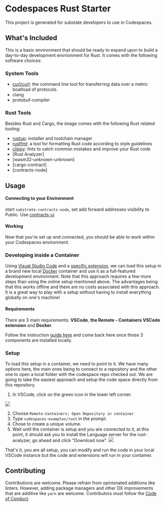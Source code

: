 # Codespaces Rust Starter

This project is generated for substate developers to use in Codespaces.

## What's Included

This is a basic environment that should be ready to expand upon to build a day-to-day development envrionment for Rust. It comes with the following software choices:

### System Tools

- [curl/curl](https://github.com/curl/curl): the command line tool for transferring data over a metric boatload of protocols.
- clang
- protobuf-compiler

### Rust Tools

Besides Rust and Cargo, the image comes with the following Rust related tooling:

- [rustup](https://rustup.rs/): installer and toolchain manager
- [rustfmt](https://github.com/rust-lang/rustfmt): a tool for formatting Rust code according to style guidelines
- [clippy](https://github.com/rust-lang/rust-clippy): lints to catch common mistakes and improve your Rust code
- [Rust Analyzer]
- [wasm32-unknown-unknown]
- [cargo-contract]
- [contracts-node]

## Usage


#### Connecting to your Environment

start `substrate-contracts-node`, set add forward addresses visibility to Public. 
Use [contracts-ui](https://contracts-ui.substrate.io/?rpc=wss://your-dev-address-port9944)

#### Working

Now that you're set up and connected, you should be able to work within your Codespaces environment.

### Developing inside a Container

Using [Visual Studio Code](https://code.visualstudio.com/) and a [specific extension](https://aka.ms/vscode-remote/download/extension), we can load this setup in a brand new local [Docker](https://docker.com/) container and use it as a full-featured development environment. Note that this approach requires a few more steps than using the online setup mentioned above. The advantages being that this works offline and there are no costs associated with this approach. It is a great way to play with a setup without having to install everything globally on one's machine!

#### Requirements

There are 3 main requirements: **VSCode**, **the Remote - Containers VSCode extension** and **Docker**.

Follow the instruction [guide here](https://code.visualstudio.com/docs/remote/containers#_installation) and come back here once those 3 components are installed locally.

### Setup

To load this setup in a container, we need to point to it. We have many options here, the main ones being to connect to a repository and the other one to open a local folder with the codespace repo checked out. We are going to take the easiest approach and setup the code space directly from this repository.

1. In VSCode, click on the green icon in the lower left corner.

![](https://code.visualstudio.com/assets/docs/remote/common/remote-dev-status-bar.png)

2. Choose  `Remote-Containers: Open Repository in container`
3. Type `codespaces-examples/rust` in the prompt.
4. Chose to create a unique volume.
5. Wait until the container is setup and you are connected to it, at this point, it should ask you to install the Language server for the rust-analyzer, go ahead and click "Download now".
![](https://user-images.githubusercontent.com/113/84297926-2ad3da00-ab03-11ea-8045-690eb0763d9f.png)

That's it, you are all setup, you can modify and run the code in your local VSCode instance but the code and extensions will run in your container.


## Contributing

Contributions are welcome. Please refrain from opinionated additions like linters. However, adding package managers and other DX improvements that are additive like `yarn` are welcome. Contributors must follow the [Code of Conduct](./CODE_OF_CONDUCT.md).

